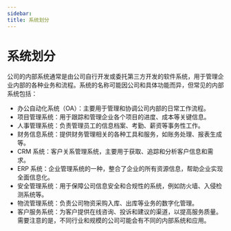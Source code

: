 ```yaml
---
sidebar:
title: 系统划分
---
```

# 系统划分


公司的内部系统通常是由公司自行开发或委托第三方开发的软件系统，用于管理企业内部的各种业务和流程。系统的名称可能因公司和具体功能而异，但常见的内部系统包括：

* 办公自动化系统（OA）：主要用于管理和协调公司内部的日常工作流程。
* 项目管理系统：用于跟踪和管理企业各个项目的进度、成本等关键信息。
* 人事管理系统：负责管理员工的信息档案、考勤、薪资等事务性工作。
* 财务信息系统：提供财务管理相关的各种工具和服务，如账务处理、报表生成等。
* CRM 系统：客户关系管理系统，主要用于获取、追踪和分析客户信息和需求。
* ERP 系统：企业管理系统的一种，整合了企业的所有资源信息，帮助企业实现全面信息化。
* 安全管理系统：用于保障公司信息安全和合规性的系统，例如防火墙、入侵检测系统等。
* 物流管理系统：负责公司物资采购入库、出库等业务的数字化管理。
* 客户服务系统：为客户提供在线咨询、投诉和建议的渠道，以提高服务质量。需要注意的是，不同行业和规模的公司可能会有不同的内部系统和应用。
